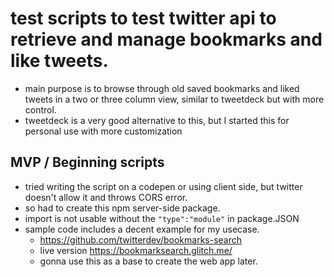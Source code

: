 # test scripts to test twitter api to retrieve and manage bookmarks and like tweets.

- main purpose is to browse through old saved bookmarks and liked tweets in a two or three column view, similar to tweetdeck but with more control.
- tweetdeck is a very good alternative to this, but I started this for personal use with more customization

## MVP / Beginning scripts
- tried writing the script on a codepen or using client side, but twitter doesn't allow it and throws CORS error.
- so had to create this npm server-side package.
- import is not usable without the `"type":"module"` in package.JSON
- sample code includes a decent example for my usecase.
  - https://github.com/twitterdev/bookmarks-search
  - live version https://bookmarksearch.glitch.me/
  - gonna use this as a base to create the web app later.
